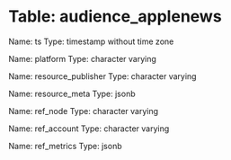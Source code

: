 Table: audience_applenews
=========================

Name: ts
Type: timestamp without time zone

Name: platform
Type: character varying

Name: resource_publisher
Type: character varying

Name: resource_meta
Type: jsonb

Name: ref_node
Type: character varying

Name: ref_account
Type: character varying

Name: ref_metrics
Type: jsonb

